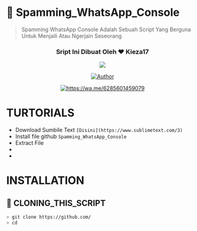 # 🙏 Spamming_WhatsApp_Console

> Spamming WhatsApp Console Adalah Sebuah Script Yang Berguna Untuk Menjaili Atau Ngerjain Seseorang

<h3 align="center">Sript Ini Dibuat Oleh ❤️ Kieza17</h3>
<p align="center">
  <a href="https://github.com/Keza-Developing-Indonesia"><img src="https://i.postimg.cc/HLLxHHL9/IMG-20210301-211514.jpg" 
</p>
   
<p align="center">
  <a href="https://github.com/Keza-Developing-Indonesia"><img title="Author" src="https://img.shields.io/badge/Author-Kieza17-darkred.svg?style=for-the-badge&logo=github" /></a>
</p>

<p align="center">
  <a href="https://wa.me/6285601459079"><img title="https://wa.me/6285601459079" src="https://img.shields.io/badge/Whatsapp-green?colorA=%23ff0000&colorB=%23017e40&style=for-the-badge"></a>
 
# TURTORIALS

* Download Sumbile Text `[Disini](https://www.sublimetext.com/3)`
* Install file github `Spamming_WhatsApp_Console`
* Extract File
* 
* 

# INSTALLATION

## 📝 CLONING_THIS_SCRIPT
```bash
> git clone https://github.com/
> cd 
```
